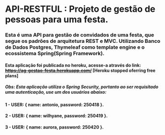 # API-RESTFUL : Projeto de gestão de pessoas para uma festa.

### Esta é uma API para gestão de convidados de uma festa, que segue os padrões de arquitetura REST e MVC. Utilizando Banco de Dados Postgres, Thymeleaf como template engine e o ecossistema Spring(Spring Framework).

#### Esta aplicação foi publicada no heroku, acesse-a através do link: <del>https://ag-gestao-festa.herokuapp.com/</del> [Heroku stopped oferring free plans]
##### Obs: Esta aplicação utiliza o Spring Security, portanto ao ser requisitado uma autenticação, use um dos usuários abaixo:
#### 1 - USER: { name: antonio, password: 250418 }.
#### 2 - USER: { name: wilhyane, password: 250419 }.
#### 3 - USER: { name: aurora, password: 250420 }.
